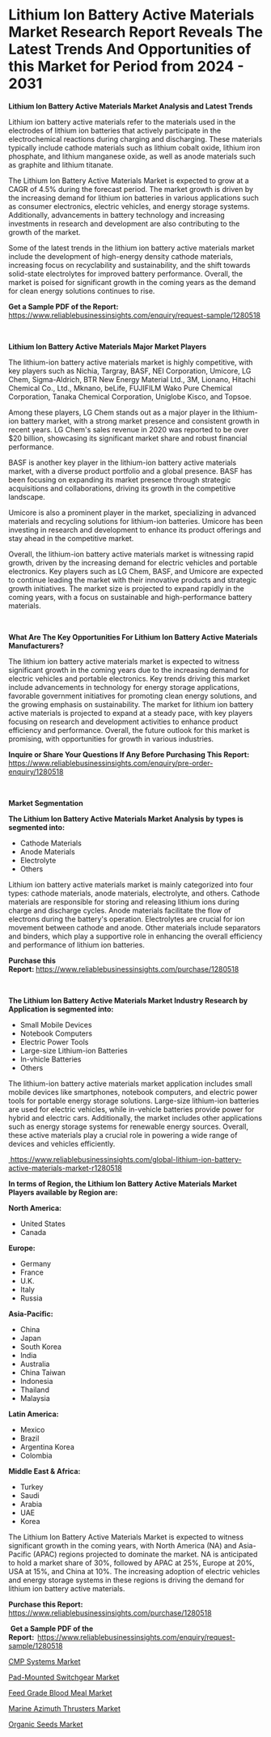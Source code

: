 <p><h1>Lithium Ion Battery Active Materials Market Research Report Reveals The Latest Trends And Opportunities of this Market for Period from 2024 - 2031</h1></p><p><strong>Lithium Ion Battery Active Materials Market Analysis and Latest Trends</strong></p>
<p><p>Lithium ion battery active materials refer to the materials used in the electrodes of lithium ion batteries that actively participate in the electrochemical reactions during charging and discharging. These materials typically include cathode materials such as lithium cobalt oxide, lithium iron phosphate, and lithium manganese oxide, as well as anode materials such as graphite and lithium titanate.</p><p>The Lithium Ion Battery Active Materials Market is expected to grow at a CAGR of 4.5% during the forecast period. The market growth is driven by the increasing demand for lithium ion batteries in various applications such as consumer electronics, electric vehicles, and energy storage systems. Additionally, advancements in battery technology and increasing investments in research and development are also contributing to the growth of the market.</p><p>Some of the latest trends in the lithium ion battery active materials market include the development of high-energy density cathode materials, increasing focus on recyclability and sustainability, and the shift towards solid-state electrolytes for improved battery performance. Overall, the market is poised for significant growth in the coming years as the demand for clean energy solutions continues to rise.</p></p>
<p><strong>Get a Sample PDF of the Report:&nbsp;</strong> <a href="https://www.reliablebusinessinsights.com/enquiry/request-sample/1280518">https://www.reliablebusinessinsights.com/enquiry/request-sample/1280518</a></p>
<p>&nbsp;</p>
<p><strong>Lithium Ion Battery Active Materials Major Market Players</strong></p>
<p><p>The lithium-ion battery active materials market is highly competitive, with key players such as Nichia, Targray, BASF, NEI Corporation, Umicore, LG Chem, Sigma-Aldrich, BTR New Energy Material Ltd., 3M, Lionano, Hitachi Chemical Co., Ltd., Mknano, beLife, FUJIFILM Wako Pure Chemical Corporation, Tanaka Chemical Corporation, Uniglobe Kisco, and Topsoe.</p><p>Among these players, LG Chem stands out as a major player in the lithium-ion battery market, with a strong market presence and consistent growth in recent years. LG Chem's sales revenue in 2020 was reported to be over $20 billion, showcasing its significant market share and robust financial performance.</p><p>BASF is another key player in the lithium-ion battery active materials market, with a diverse product portfolio and a global presence. BASF has been focusing on expanding its market presence through strategic acquisitions and collaborations, driving its growth in the competitive landscape.</p><p>Umicore is also a prominent player in the market, specializing in advanced materials and recycling solutions for lithium-ion batteries. Umicore has been investing in research and development to enhance its product offerings and stay ahead in the competitive market.</p><p>Overall, the lithium-ion battery active materials market is witnessing rapid growth, driven by the increasing demand for electric vehicles and portable electronics. Key players such as LG Chem, BASF, and Umicore are expected to continue leading the market with their innovative products and strategic growth initiatives. The market size is projected to expand rapidly in the coming years, with a focus on sustainable and high-performance battery materials.</p></p>
<p>&nbsp;</p>
<p><strong>What Are The Key Opportunities For Lithium Ion Battery Active Materials Manufacturers?</strong></p>
<p><p>The lithium ion battery active materials market is expected to witness significant growth in the coming years due to the increasing demand for electric vehicles and portable electronics. Key trends driving this market include advancements in technology for energy storage applications, favorable government initiatives for promoting clean energy solutions, and the growing emphasis on sustainability. The market for lithium ion battery active materials is projected to expand at a steady pace, with key players focusing on research and development activities to enhance product efficiency and performance. Overall, the future outlook for this market is promising, with opportunities for growth in various industries.</p></p>
<p><strong>Inquire or Share Your Questions If Any Before Purchasing This Report:</strong> <a href="https://www.reliablebusinessinsights.com/enquiry/pre-order-enquiry/1280518">https://www.reliablebusinessinsights.com/enquiry/pre-order-enquiry/1280518</a></p>
<p>&nbsp;</p>
<p><strong>Market Segmentation</strong></p>
<p><strong>The Lithium Ion Battery Active Materials Market Analysis by types is segmented into:</strong></p>
<p><ul><li>Cathode Materials</li><li>Anode Materials</li><li>Electrolyte</li><li>Others</li></ul></p>
<p><p>Lithium ion battery active materials market is mainly categorized into four types: cathode materials, anode materials, electrolyte, and others. Cathode materials are responsible for storing and releasing lithium ions during charge and discharge cycles. Anode materials facilitate the flow of electrons during the battery's operation. Electrolytes are crucial for ion movement between cathode and anode. Other materials include separators and binders, which play a supportive role in enhancing the overall efficiency and performance of lithium ion batteries.</p></p>
<p><strong>Purchase this Report:&nbsp;</strong><a href="https://www.reliablebusinessinsights.com/purchase/1280518">https://www.reliablebusinessinsights.com/purchase/1280518</a></p>
<p>&nbsp;</p>
<p><strong>The Lithium Ion Battery Active Materials Market Industry Research by Application is segmented into:</strong></p>
<p><ul><li>Small Mobile Devices</li><li>Notebook Computers</li><li>Electric Power Tools</li><li>Large-size Lithium-ion Batteries</li><li>In-vhicle Batteries</li><li>Others</li></ul></p>
<p><p>The lithium-ion battery active materials market application includes small mobile devices like smartphones, notebook computers, and electric power tools for portable energy storage solutions. Large-size lithium-ion batteries are used for electric vehicles, while in-vehicle batteries provide power for hybrid and electric cars. Additionally, the market includes other applications such as energy storage systems for renewable energy sources. Overall, these active materials play a crucial role in powering a wide range of devices and vehicles efficiently.</p></p>
<p><a href="https://www.reliablebusinessinsights.com/global-lithium-ion-battery-active-materials-market-r1280518">&nbsp;https://www.reliablebusinessinsights.com/global-lithium-ion-battery-active-materials-market-r1280518</a></p>
<p><strong>In terms of Region, the Lithium Ion Battery Active Materials Market Players available by Region are:</strong></p>
<p>
    <p> <strong> North America: </strong>
        <ul>
            <li>United States</li>
            <li>Canada</li>
        </ul>
        </p> 
    <p> <strong> Europe: </strong>
        <ul>
            <li>Germany</li>
            <li>France</li>
            <li>U.K.</li>
            <li>Italy</li>
            <li>Russia</li>
        </ul>
        </p> 
    <p> <strong> Asia-Pacific: </strong>
        <ul>
            <li>China</li>
            <li>Japan</li>
            <li>South Korea</li>
            <li>India</li>
            <li>Australia</li>
            <li>China Taiwan</li>
            <li>Indonesia</li>
            <li>Thailand</li>
            <li>Malaysia</li>
        </ul>
        </p> 
    <p> <strong> Latin America: </strong>
        <ul>
            <li>Mexico</li>
            <li>Brazil</li>
            <li>Argentina Korea</li>
            <li>Colombia</li>
        </ul>
        </p> 
    <p> <strong> Middle East & Africa: </strong>
        <ul>
            <li>Turkey</li>
            <li>Saudi</li>
            <li>Arabia</li>
            <li>UAE</li>
            <li>Korea</li>
        </ul>
    </p>
    </p>
<p><p>The Lithium Ion Battery Active Materials Market is expected to witness significant growth in the coming years, with North America (NA) and Asia-Pacific (APAC) regions projected to dominate the market. NA is anticipated to hold a market share of 30%, followed by APAC at 25%, Europe at 20%, USA at 15%, and China at 10%. The increasing adoption of electric vehicles and energy storage systems in these regions is driving the demand for lithium ion battery active materials.</p></p>
<p><strong>Purchase this Report: </strong><a href="https://www.reliablebusinessinsights.com/purchase/1280518">https://www.reliablebusinessinsights.com/purchase/1280518</a></p>
<p>&nbsp;<strong>Get a Sample PDF of the Report:&nbsp;&nbsp;</strong><a href="https://www.reliablebusinessinsights.com/enquiry/request-sample/1280518">https://www.reliablebusinessinsights.com/enquiry/request-sample/1280518</a></p>
<p><strong></strong></p>
<p><p><a href="https://medium.com/@amanda.hamilton54645/cmp-systems-market-trends-focusing-on-cmp-systems-market-insight-and-forecast-analysis-2024-a87d9aded5c0">CMP Systems Market</a></p><p><a href="https://medium.com/@susanwest38/market-forecast-global-pad-mounted-switchgear-trends-and-impact-analysis-2024-2031-by-c07de1870429">Pad-Mounted Switchgear Market</a></p><p><a href="https://github.com/Bryanturray6576/Market-Research-Report-List-1/blob/main/feed-grade-blood-meal-market.md">Feed Grade Blood Meal Market</a></p><p><a href="https://github.com/xvyfpyhu18/Market-Research-Report-List-1/blob/main/marine-azimuth-thrusters-market.md">Marine Azimuth Thrusters Market</a></p><p><a href="https://www.linkedin.com/pulse/global-organic-seeds-market-size-share-analysis-product-fn0fc">Organic Seeds Market</a></p></p>